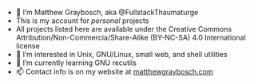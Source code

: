 - 👋 I’m Matthew Graybosch, aka @FullstackThaumaturge
- This is my account for *personal* projects
- All projects listed here are available under the Creative Commons Attribution/Non-Commercia/Share-Alike (BY-NC-SA) 4.0 International license
- 👀 I’m interested in Unix, GNU/Linux, small web, and shell utilities
- 🌱 I’m currently learning GNU recutils
- 📫 Contact info is on my website at [matthewgraybosch.com](https://matthewgraybosch.com)

<!---
FullstackThaumaturge/FullstackThaumaturge is a ✨ special ✨ repository because its `README.md` (this file) appears on your GitHub profile.
You can click the Preview link to take a look at your changes.
--->

